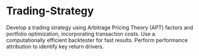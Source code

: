 # Trading-Strategy
Develop a trading strategy using Arbitrage Pricing Theory (APT) factors and portfolio optimization, incorporating transaction costs. Use a computationally efficient backtester for fast results. Perform performance attribution to identify key return drivers.

